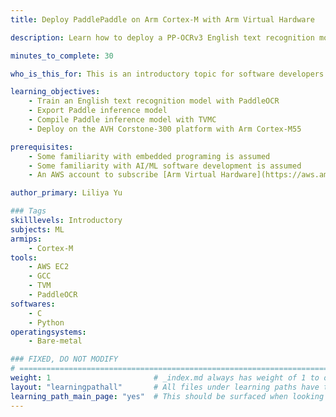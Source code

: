 ```yaml
---
title: Deploy PaddlePaddle on Arm Cortex-M with Arm Virtual Hardware

description: Learn how to deploy a PP-OCRv3 English text recognition model on Arm Cortex-M55 processor with Arm Virtual Hardware.

minutes_to_complete: 30

who_is_this_for: This is an introductory topic for software developers interested in using PaddlePaddle for Arm Cortex-M processors.

learning_objectives: 
    - Train an English text recognition model with PaddleOCR
    - Export Paddle inference model
    - Compile Paddle inference model with TVMC
    - Deploy on the AVH Corstone-300 platform with Arm Cortex-M55

prerequisites:
    - Some familiarity with embedded programing is assumed
    - Some familiarity with AI/ML software development is assumed
    - An AWS account to subscribe [Arm Virtual Hardware](https://aws.amazon.com/marketplace/pp/prodview-urbpq7yo5va7g) Amazon Machine Image(AMI). Refer to [this guide](https://aws.amazon.com/premiumsupport/knowledge-center/create-and-activate-aws-account/) to create an AWS account.

author_primary: Liliya Yu

### Tags
skilllevels: Introductory
subjects: ML
armips:
    - Cortex-M
tools:
    - AWS EC2
    - GCC
    - TVM
    - PaddleOCR
softwares:
    - C
    - Python
operatingsystems:
    - Bare-metal

### FIXED, DO NOT MODIFY
# ================================================================================
weight: 1                       # _index.md always has weight of 1 to order correctly
layout: "learningpathall"       # All files under learning paths have this same wrapper
learning_path_main_page: "yes"  # This should be surfaced when looking for related content. Only set for _index.md of learning path content.
---
```

